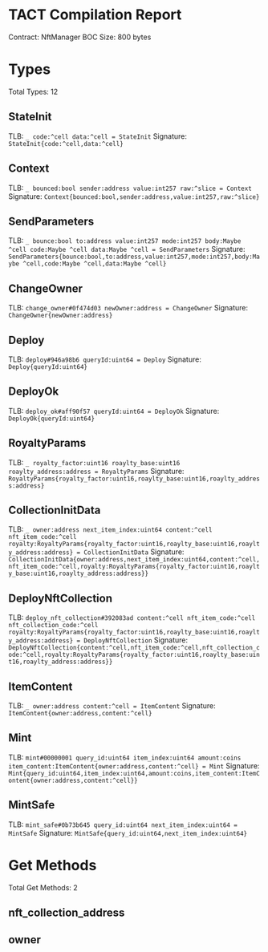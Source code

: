 # TACT Compilation Report
Contract: NftManager
BOC Size: 800 bytes

# Types
Total Types: 12

## StateInit
TLB: `_ code:^cell data:^cell = StateInit`
Signature: `StateInit{code:^cell,data:^cell}`

## Context
TLB: `_ bounced:bool sender:address value:int257 raw:^slice = Context`
Signature: `Context{bounced:bool,sender:address,value:int257,raw:^slice}`

## SendParameters
TLB: `_ bounce:bool to:address value:int257 mode:int257 body:Maybe ^cell code:Maybe ^cell data:Maybe ^cell = SendParameters`
Signature: `SendParameters{bounce:bool,to:address,value:int257,mode:int257,body:Maybe ^cell,code:Maybe ^cell,data:Maybe ^cell}`

## ChangeOwner
TLB: `change_owner#0f474d03 newOwner:address = ChangeOwner`
Signature: `ChangeOwner{newOwner:address}`

## Deploy
TLB: `deploy#946a98b6 queryId:uint64 = Deploy`
Signature: `Deploy{queryId:uint64}`

## DeployOk
TLB: `deploy_ok#aff90f57 queryId:uint64 = DeployOk`
Signature: `DeployOk{queryId:uint64}`

## RoyaltyParams
TLB: `_ royalty_factor:uint16 roaylty_base:uint16 roaylty_address:address = RoyaltyParams`
Signature: `RoyaltyParams{royalty_factor:uint16,roaylty_base:uint16,roaylty_address:address}`

## CollectionInitData
TLB: `_ owner:address next_item_index:uint64 content:^cell nft_item_code:^cell royalty:RoyaltyParams{royalty_factor:uint16,roaylty_base:uint16,roaylty_address:address} = CollectionInitData`
Signature: `CollectionInitData{owner:address,next_item_index:uint64,content:^cell,nft_item_code:^cell,royalty:RoyaltyParams{royalty_factor:uint16,roaylty_base:uint16,roaylty_address:address}}`

## DeployNftCollection
TLB: `deploy_nft_collection#392083ad content:^cell nft_item_code:^cell nft_collection_code:^cell royalty:RoyaltyParams{royalty_factor:uint16,roaylty_base:uint16,roaylty_address:address} = DeployNftCollection`
Signature: `DeployNftCollection{content:^cell,nft_item_code:^cell,nft_collection_code:^cell,royalty:RoyaltyParams{royalty_factor:uint16,roaylty_base:uint16,roaylty_address:address}}`

## ItemContent
TLB: `_ owner:address content:^cell = ItemContent`
Signature: `ItemContent{owner:address,content:^cell}`

## Mint
TLB: `mint#00000001 query_id:uint64 item_index:uint64 amount:coins item_content:ItemContent{owner:address,content:^cell} = Mint`
Signature: `Mint{query_id:uint64,item_index:uint64,amount:coins,item_content:ItemContent{owner:address,content:^cell}}`

## MintSafe
TLB: `mint_safe#0b73b645 query_id:uint64 next_item_index:uint64 = MintSafe`
Signature: `MintSafe{query_id:uint64,next_item_index:uint64}`

# Get Methods
Total Get Methods: 2

## nft_collection_address

## owner
